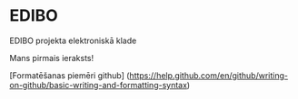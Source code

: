 # EDIBO
EDIBO projekta elektroniskā klade

Mans pirmais ieraksts!

[Formatēšanas piemēri github] (https://help.github.com/en/github/writing-on-github/basic-writing-and-formatting-syntax)
